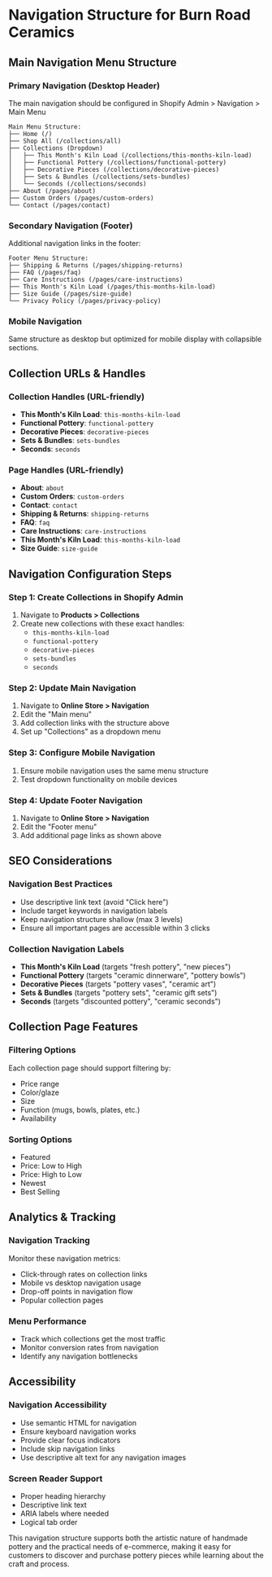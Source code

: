 # Navigation Structure for Burn Road Ceramics

## Main Navigation Menu Structure

### Primary Navigation (Desktop Header)
The main navigation should be configured in Shopify Admin > Navigation > Main Menu

```
Main Menu Structure:
├── Home (/)
├── Shop All (/collections/all)
├── Collections (Dropdown)
│   ├── This Month's Kiln Load (/collections/this-months-kiln-load)
│   ├── Functional Pottery (/collections/functional-pottery)
│   ├── Decorative Pieces (/collections/decorative-pieces)
│   ├── Sets & Bundles (/collections/sets-bundles)
│   └── Seconds (/collections/seconds)
├── About (/pages/about)
├── Custom Orders (/pages/custom-orders)
└── Contact (/pages/contact)
```

### Secondary Navigation (Footer)
Additional navigation links in the footer:

```
Footer Menu Structure:
├── Shipping & Returns (/pages/shipping-returns)
├── FAQ (/pages/faq)
├── Care Instructions (/pages/care-instructions)
├── This Month's Kiln Load (/pages/this-months-kiln-load)
├── Size Guide (/pages/size-guide)
└── Privacy Policy (/pages/privacy-policy)
```

### Mobile Navigation
Same structure as desktop but optimized for mobile display with collapsible sections.

## Collection URLs & Handles

### Collection Handles (URL-friendly)
- **This Month's Kiln Load**: `this-months-kiln-load`
- **Functional Pottery**: `functional-pottery`
- **Decorative Pieces**: `decorative-pieces`
- **Sets & Bundles**: `sets-bundles`
- **Seconds**: `seconds`

### Page Handles (URL-friendly)
- **About**: `about`
- **Custom Orders**: `custom-orders`
- **Contact**: `contact`
- **Shipping & Returns**: `shipping-returns`
- **FAQ**: `faq`
- **Care Instructions**: `care-instructions`
- **This Month's Kiln Load**: `this-months-kiln-load`
- **Size Guide**: `size-guide`

## Navigation Configuration Steps

### Step 1: Create Collections in Shopify Admin
1. Navigate to **Products > Collections**
2. Create new collections with these exact handles:
   - `this-months-kiln-load`
   - `functional-pottery`
   - `decorative-pieces`
   - `sets-bundles`
   - `seconds`

### Step 2: Update Main Navigation
1. Navigate to **Online Store > Navigation**
2. Edit the "Main menu"
3. Add collection links with the structure above
4. Set up "Collections" as a dropdown menu

### Step 3: Configure Mobile Navigation
1. Ensure mobile navigation uses the same menu structure
2. Test dropdown functionality on mobile devices

### Step 4: Update Footer Navigation
1. Navigate to **Online Store > Navigation**
2. Edit the "Footer menu"
3. Add additional page links as shown above

## SEO Considerations

### Navigation Best Practices
- Use descriptive link text (avoid "Click here")
- Include target keywords in navigation labels
- Keep navigation structure shallow (max 3 levels)
- Ensure all important pages are accessible within 3 clicks

### Collection Navigation Labels
- **This Month's Kiln Load** (targets "fresh pottery", "new pieces")
- **Functional Pottery** (targets "ceramic dinnerware", "pottery bowls")
- **Decorative Pieces** (targets "pottery vases", "ceramic art")
- **Sets & Bundles** (targets "pottery sets", "ceramic gift sets")
- **Seconds** (targets "discounted pottery", "ceramic seconds")

## Collection Page Features

### Filtering Options
Each collection page should support filtering by:
- Price range
- Color/glaze
- Size
- Function (mugs, bowls, plates, etc.)
- Availability

### Sorting Options
- Featured
- Price: Low to High
- Price: High to Low
- Newest
- Best Selling

## Analytics & Tracking

### Navigation Tracking
Monitor these navigation metrics:
- Click-through rates on collection links
- Mobile vs desktop navigation usage
- Drop-off points in navigation flow
- Popular collection pages

### Menu Performance
- Track which collections get the most traffic
- Monitor conversion rates from navigation
- Identify any navigation bottlenecks

## Accessibility

### Navigation Accessibility
- Use semantic HTML for navigation
- Ensure keyboard navigation works
- Provide clear focus indicators
- Include skip navigation links
- Use descriptive alt text for any navigation images

### Screen Reader Support
- Proper heading hierarchy
- Descriptive link text
- ARIA labels where needed
- Logical tab order

This navigation structure supports both the artistic nature of handmade pottery and the practical needs of e-commerce, making it easy for customers to discover and purchase pottery pieces while learning about the craft and process. 